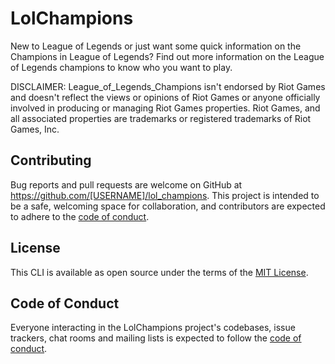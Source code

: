 # LolChampions

New to League of Legends or just want some quick information on the Champions in League of Legends? Find out more information on the League of Legends champions to know who you want to play.

DISCLAIMER: League_of_Legends_Champions isn't endorsed by Riot Games and doesn't reflect the views or opinions of Riot Games or anyone officially involved in producing or managing Riot Games properties. Riot Games, and all associated properties are trademarks or registered trademarks of Riot Games, Inc.

## Contributing

Bug reports and pull requests are welcome on GitHub at https://github.com/[USERNAME]/lol_champions. This project is intended to be a safe, welcoming space for collaboration, and contributors are expected to adhere to the [code of conduct](https://github.com/[USERNAME]/lol_champions/blob/master/CODE_OF_CONDUCT.md).

## License

This CLI is available as open source under the terms of the [MIT License](https://opensource.org/licenses/MIT).

## Code of Conduct

Everyone interacting in the LolChampions project's codebases, issue trackers, chat rooms and mailing lists is expected to follow the [code of conduct](https://github.com/[USERNAME]/lol_champions/blob/master/CODE_OF_CONDUCT.md).
